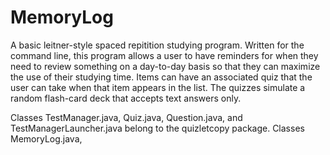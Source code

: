 # MemoryLog
A basic leitner-style spaced repitition studying program. Written for the command line, this program allows a user to have reminders for when they need to review something on a day-to-day basis so that they can maximize the use of their studying time. Items can have an associated quiz that the user can take when that item appears in the list. The quizzes simulate a random flash-card deck that accepts text answers only.

Classes TestManager.java, Quiz.java, Question.java, and TestManagerLauncher.java belong to the quizletcopy package.
Classes MemoryLog.java, 
